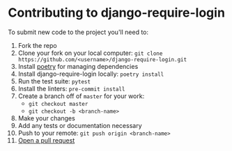 # Contributing to django-require-login
To submit new code to the project you'll need to:

1. Fork the repo
2. Clone your fork on your local computer:
`git clone https://github.com/<username>/django-require-login.git`
3. Install [poetry](https://github.com/sdispater/poetry#installation) for managing
dependencies
4. Install django-require-login locally: `poetry install`
5. Run the test suite: `pytest`
6. Install the linters: `pre-commit install`
7. Create a branch off of `master` for your work: 
    * `git checkout master`
    * `git checkout -b <branch-name>`
8. Make your changes
9. Add any tests or documentation necessary
10. Push to your remote: `git push origin <branch-name>`
11. [Open a pull request](https://github.com/laactech/django-require-login/pulls)